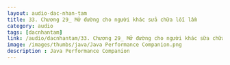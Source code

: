 ```yaml
---
layout: audio-dac-nhan-tam
title: 33. Chương 29_ Mở đường cho người khác sửa chữa lỗi lầm
category: audio
tags: [dacnhantam]
link: /audio/dacnhantam/33. Chương 29_ Mở đường cho người khác sữa chữa lỗi lầm.mp3 
image: /images/thumbs/java/Java Performance Companion.png
description : Java Performance Companion 
---
```












